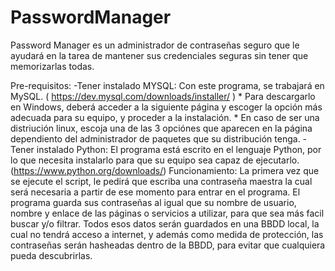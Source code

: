 # PasswordManager
 Password Manager es un administrador de contraseñas seguro que le ayudará en la tarea de mantener sus credenciales seguras sin tener que memorizarlas todas.

 Pre-requisitos:
    -Tener instalado MYSQL: Con este programa, se trabajará en MySQL. ( https://dev.mysql.com/downloads/installer/ )
        * Para descargarlo en Windows, deberá acceder a la siguiente página y escoger la opción más adecuada para su equipo, y proceder a la instalación.
        * En caso de ser una distriución linux, escoja una de las 3 opciónes que aparecen en la página dependiento del administrador de paquetes que su distribución tenga. 
    -Tener instalado Python: El programa está escrito en el lenguaje Python, por lo que necesita instalarlo para que su equipo sea capaz de ejecutarlo. (https://www.python.org/downloads/)
 Funcionamiento:
    La primera vez que se ejecute el script, le pedirá que escriba una contraseña maestra la cual será necesaria a partir de ese momento para entrar en el programa. 
    El programa guarda sus contraseñas al igual que su nombre de usuario, nombre y enlace de las páginas o servicios a utilizar, para que sea más facil buscar y/o filtrar.
    Todos esos datos serán guardados en una BBDD local, la cual no tendrá acceso a internet, y además como medida de protección, las contraseñas serán hasheadas dentro de la BBDD, para evitar que cualquiera pueda descubrirlas.
